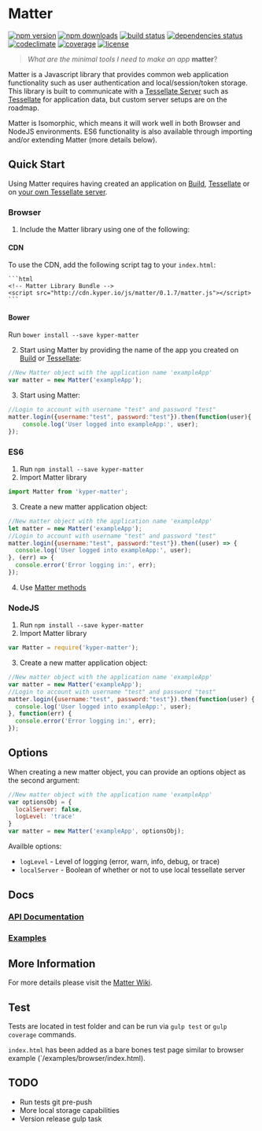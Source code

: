 # Matter

[![npm version](https://img.shields.io/npm/v/kyper-matter.svg?style=flat-square)](https://www.npmjs.com/package/kyper-matter)
[![npm downloads](https://img.shields.io/npm/dm/kyper-matter.svg?style=flat-square)](https://www.npmjs.com/package/kyper-matter)
[![build status](https://img.shields.io/travis/KyperTech/matter/master.svg?style=flat-square)](https://travis-ci.org/KyperTech/matter)
[![dependencies status](https://img.shields.io/david/KyperTech/matter/master.svg?style=flat-square)](https://david-dm.org/KyperTech/matter)
[![codeclimate](https://img.shields.io/codeclimate/github/KyperTech/matter.svg?style=flat-square)](https://codeclimate.com/github/KyperTech/matter)
[![coverage](https://img.shields.io/codeclimate/coverage/github/KyperTech/matter.svg?style=flat-square)](https://codeclimate.com/github/KyperTech/matter)
[![license](https://img.shields.io/npm/l/kyper-matter.svg?style=flat-square)](https://github.com/KyperTech/matter/blob/master/LICENSE)

> *What are the minimal tools I need to make an app* **matter**?

Matter is a Javascript library that provides common web application functionality such as user authentication and local/session/token storage. This library is built to communicate with a [Tessellate Server](https://github.com/KyperTech/tessellate) such as [Tessellate](http://tessellate.kyper.io) for application data, but custom server setups are on the roadmap.

Matter is Isomorphic, which means it will work well in both Browser and NodeJS environments. ES6 functionality is also available through importing and/or extending Matter (more details below).

## Quick Start

Using Matter requires having created an application on [Build](http://build.kyper.io), [Tessellate](http://tessellate.kyper.io) or on [your own Tessellate server](https://github.com/KyperTech/tessellate/wiki/Run-Your-Own).

### Browser
1. Include the Matter library using one of the following:

  #### CDN

  To use the CDN, add the following script tag to your `index.html`:

    ```html
    <!-- Matter Library Bundle -->
    <script src="http://cdn.kyper.io/js/matter/0.1.7/matter.js"></script>
    ```
  #### Bower
  Run `bower install --save kyper-matter`

2. Start using Matter by providing the name of the app you created on [Build](http://build.kyper.io) or [Tessellate](http://tessellate.kyper.io):
  ```javascript
  //New Matter object with the application name 'exampleApp'
  var matter = new Matter('exampleApp');
  ```
3. Start using Matter:
```javascript
//Login to account with username "test" and password "test"
matter.login({username:"test", password:"test"}).then(function(user){
    console.log('User logged into exampleApp:', user);
});
```

### ES6
  1. Run `npm install --save kyper-matter`
  2. Import Matter library
```javascript
import Matter from 'kyper-matter';
```
  3. Create a new matter application object:
```javascript
//New matter object with the application name 'exampleApp'
let matter = new Matter('exampleApp');
//Login to account with username "test" and password "test"
matter.login({username:"test", password:"test"}).then((user) => {
  console.log('User logged into exampleApp:', user);
}, (err) => {
  console.error('Error logging in:', err);
});
```
  4. Use [Matter methods](http://cdn.kyper.io/js/matter/latest/docs/class/src/index.js~Matter.html)

### NodeJS
  1. Run `npm install --save kyper-matter`
  2. Import Matter library
  ```javascript
  var Matter = require('kyper-matter');
  ```
  3. Create a new matter application object:
  ```javascript
  //New matter object with the application name 'exampleApp'
  var matter = new Matter('exampleApp');
  //Login to account with username "test" and password "test"
  matter.login({username:"test", password:"test"}).then(function(user) {
    console.log('User logged into exampleApp:', user);
  }, function(err) {
    console.error('Error logging in:', err);
  });
  ```

## Options
When creating a new matter object, you can provide an options object as the second argument:

```javascript
//New matter object with the application name 'exampleApp'
var optionsObj = {
  localServer: false,
  logLevel: 'trace'
}
var matter = new Matter('exampleApp', optionsObj);
```
Availble options:
* `logLevel` - Level of logging (error, warn, info, debug, or trace)
* `localServer` - Boolean of whether or not to use local tessellate server


## Docs

### [API Documentation](http://cdn.kyper.io/js/matter/latest/docs/index.html)

### [Examples](https://github.com/KyperTech/matter/tree/master/examples)

## More Information
For more details please visit the [Matter Wiki](https://github.com/KyperTech/matter/wiki).

## Test

Tests are located in test folder and can be run via `gulp test` or `gulp coverage` commands.

`index.html` has been added as a bare bones test page similar to browser example (`/examples/browser/index.html).

## TODO
* Run tests git pre-push
* More local storage capabilities
* Version release gulp task
